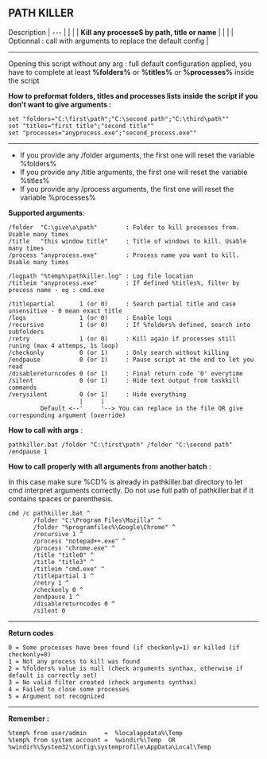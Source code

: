 ## **PATH KILLER**



Description
|                           ---                            |
|                                                       |
|   **Kill any processeS by path, title or name**   |
|                                                       |
|   Optionnal : call with arguments to replace the default config   |

--------------------

Opening this script without any arg : full default configuration applied, you have to complete at least **%folders%** or **%titles%** or **%processes%** inside the script

**How to preformat folders, titles and processes lists inside the script if you don't want to give arguments :**
```
set "folders="C:\first\path";"C:\second path";"C:\third\path""
set "titles="first title";"second title""
set "processes="anyprocess.exe";"second_process.exe""
```

--------------------

- If you provide any /folder  arguments, the first one will reset the variable %folders%
- If you provide any /title   arguments, the first one will reset the variable %titles%
- If you provide any /process arguments, the first one will reset the variable %processes%

**Supported arguments**:
```
/folder  "C:\give\a\path"        : Folder to kill processes from. Usable many times
/title   "this window title"     : Title of windows to kill. Usable many times
/process "anyprocess.exe"        : Process name you want to kill. Usable many times

/logpath "%temp%\pathkiller.log" : Log file location
/titleim "anyprocess.exe"        : If defined %titles%, filter by process name - eg : cmd.exe

/titlepartial       1 (or 0)     : Search partial title and case unsensitive - 0 mean exact title
/logs               1 (or 0)     : Enable logs
/recursive          1 (or 0)     : If %folders% defined, search into subfolders
/retry              1 (or 0)     : Kill again if processes still runing (max 4 attemps, 1s loop)
/checkonly          0 (or 1)     : Only search without killing
/endpause           0 (or 1)     : Pause script at the end to let you read
/disablereturncodes 0 (or 1)     : Final return code '0' everytime
/silent             0 (or 1)     : Hide text output from taskkill commands
/verysilent         0 (or 1)     : Hide everything
                    |     |
         Default <--'     '--> You can replace in the file OR give corresponding argument (override)
```

**How to call with args** : 
```
pathkiller.bat /folder "C:\first\path" /folder "C:\second path" /endpause 1
```

**How to call properly with all arguments from another batch** : 

In this case make sure %CD% is already in pathkiller.bat directory to let cmd interpret arguments correctly.
Do not use full path of pathkiller.bat if it contains spaces or parenthesis.
```
cmd /c pathkiller.bat ^
       /folder "C:\Program Files\Mozilla" ^
       /folder "%programfiles%\Google\Chrome" ^
       /recursive 1 ^
       /process "notepad++.exe" ^
       /process "chrome.exe" ^
       /title "title0" ^
       /title "title3" ^
       /titleim "cmd.exe" ^
       /titlepartial 1 ^
       /retry 1 ^
       /checkonly 0 ^
       /endpause 1 ^
       /disablereturncodes 0 ^
       /silent 0
```

--------------------

**Return codes**
```
0 = Some processes have been found (if checkonly=1) or killed (if checkonly=0)
1 = Not any process to kill was found
2 = %folders% value is null (check arguments synthax, otherwise if default is correctly set)
3 = No valid filter created (check arguments synthax)
4 = Failed to close some processes
5 = Argument not recognized
```

--------------------

**Remember :**
```
%temp% from user/admin     =  %localappdata%\Temp
%temp% from system account =  %windir%\Temp  OR  %windir%\System32\config\systemprofile\AppData\Local\Temp
```
